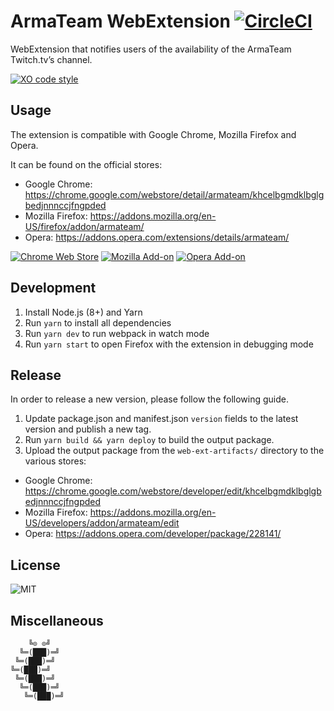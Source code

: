 # ArmaTeam WebExtension  [![CircleCI](https://circleci.com/gh/armateam/extension.svg?style=svg)](https://circleci.com/gh/armateam/extension)

WebExtension that notifies users of the availability of the ArmaTeam Twitch.tv’s channel.

[![XO code style](https://badgen.net/badge/code%20style/XO/cyan)](https://github.com/xojs/xo)

## Usage

The extension is compatible with Google Chrome, Mozilla Firefox and Opera.

It can be found on the official stores:
- Google Chrome: https://chrome.google.com/webstore/detail/armateam/khcelbgmdklbglgbedjnnnccjfngpded
- Mozilla Firefox: https://addons.mozilla.org/en-US/firefox/addon/armateam/
- Opera: https://addons.opera.com/extensions/details/armateam/

[![Chrome Web Store](https://badgen.net/chrome-web-store/v/khcelbgmdklbglgbedjnnnccjfngpded)](https://chrome.google.com/webstore/detail/armateam/khcelbgmdklbglgbedjnnnccjfngpded)
[![Mozilla Add-on](https://badgen.net/amo/v/armateam)](https://addons.mozilla.org/en-US/firefox/addon/armateam/)
[![Opera Add-on](https://badgen.net/badge/opera%20add-on/v1.8.0/blue)](https://addons.opera.com/en/extensions/details/armateam/)


## Development

1. Install Node.js (8+) and Yarn
2. Run `yarn` to install all dependencies
3. Run `yarn dev` to run webpack in watch mode
4. Run `yarn start` to open Firefox with the extension in debugging mode

## Release

In order to release a new version, please follow the following guide.

1. Update package.json and manifest.json `version` fields to the latest version and publish a new tag.
2. Run `yarn build && yarn deploy` to build the output package.
3. Upload the output package from the `web-ext-artifacts/` directory to the various stores:
  - Google Chrome: https://chrome.google.com/webstore/developer/edit/khcelbgmdklbglgbedjnnnccjfngpded
  - Mozilla Firefox: https://addons.mozilla.org/en-US/developers/addon/armateam/edit
  - Opera: https://addons.opera.com/developer/package/228141/

## License

![MIT](https://img.shields.io/badge/licence-MIT-blue.svg)

## Miscellaneous

```
    ╚⊙ ⊙╝
  ╚═(███)═╝
 ╚═(███)═╝
╚═(███)═╝
 ╚═(███)═╝
  ╚═(███)═╝
   ╚═(███)═╝
```
